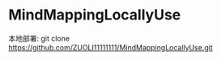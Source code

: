 ﻿# MindMappingLocallyUse
本地部署:
git clone https://github.com/ZUOLI11111111/MindMappingLocallyUse.git
